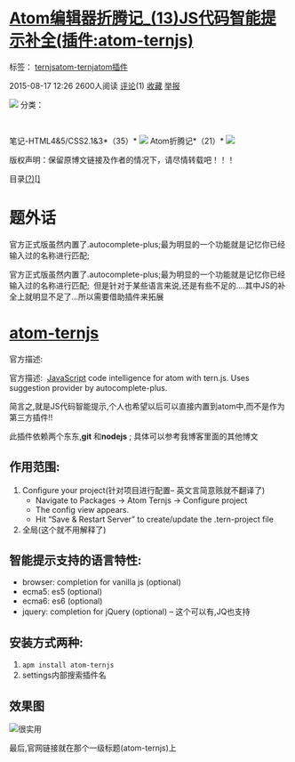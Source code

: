 # [Atom编辑器折腾记_(13)JS代码智能提示补全(插件:atom-ternjs)](http://blog.csdn.net/crper/article/details/47723437)

标签： [ternjs](http://www.csdn.net/tag/ternjs)[atom-ternj](http://www.csdn.net/tag/atom-ternj)[atom插件](http://www.csdn.net/tag/atom%e6%8f%92%e4%bb%b6)

2015-08-17 12:26 2600人阅读 [评论](http://blog.csdn.net/crper/article/details/47723437#comments)(1) [收藏](javascript:void(0);) [举报](http://blog.csdn.net/crper/article/details/47723437#report)

![](http://static.blog.csdn.net/images/category_icon.jpg) 分类：

 

笔记-HTML4&5/CSS2.1&3*（35）* ![](http://static.blog.csdn.net/images/arrow_triangle%20_down.jpg) Atom折腾记*（21）* ![](http://static.blog.csdn.net/images/arrow_triangle%20_down.jpg)

版权声明：保留原博文链接及作者的情况下，请尽情转载吧！！！

目录[(?)](http://blog.csdn.net/crper/article/details/47723437#)[[\]](http://blog.csdn.net/crper/article/details/47723437#)

# 题外话

官方正式版虽然内置了.autocomplete-plus;最为明显的一个功能就是记忆你已经输入过的名称进行匹配; 

官方正式版虽然内置了.autocomplete-plus;最为明显的一个功能就是记忆你已经输入过的名称进行匹配; 
但是针对于某些语言来说,还是有些不足的….其中JS的补全上就明显不足了…所以需要借助插件来拓展

# [atom-ternjs](https://atom.io/packages/atom-ternjs)

官方描述: 

官方描述: 
[JavaScript](http://lib.csdn.net/base/18) code intelligence for atom with tern.js. Uses suggestion provider by autocomplete-plus.

简言之,就是JS代码智能提示,个人也希望以后可以直接内置到atom中,而不是作为第三方插件!!

此插件依赖两个东东,**git** 和**nodejs** ; 具体可以参考我博客里面的其他博文

## 作用范围:

1. Configure your project(针对项目进行配置– 英文言简意赅就不翻译了)
   - Navigate to Packages -> Atom Ternjs -> Configure project
   - The config view appears.
   - Hit “Save & Restart Server” to create/update the .tern-project file
2. 全局(这个就不用解释了)

## 智能提示支持的语言特性:

- browser: completion for vanilla js (optional)
- ecma5: es5 (optional)
- ecma6: es6 (optional)
- jquery: completion for jQuery (optional) – 这个可以有,JQ也支持

## 安装方式两种:

1. `apm install atom-ternjs`
2. settings内部搜索插件名

## 效果图

![很实用](http://img.blog.csdn.net/20150817120735678)

最后,官网链接就在那个一级标题(atom-ternjs)上

